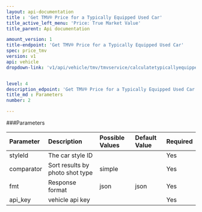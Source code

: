 ```yaml
---
layout: api-documentation
title : 'Get TMV® Price for a Typically Equipped Used Car'
title_active_left_menu: 'Price: True Market Value'
title_parent: Api documentation

amount_version: 1
title-endpoint: 'Get TMV® Price for a Typically Equipped Used Car'
spec: price_tmv
version: v1
api: vehicle
dropdown-link: 'v1/api/vehicle/tmv/tmvservice/calculatetypicallyequippedusedtmv'


level: 4
description_edpoint: 'Get TMV® Price for a Typically Equipped Used Car'
title_md : Parameters
number: 2

---
```


###Parameters

| Parameter  | Description                           | Possible Values   | Default Value | Required |
|:-----------|:--------------------------------------|:----------------- |:------------- |:-------- |
| styleId    | The car style ID			             |  				 |               | Yes      |
| comparator | Sort results by photo shot type       | simple			 |               | Yes      |
| fmt        | Response format                       | json              | json          | Yes      |
| api_key    | vehicle api key                       |                   |               | Yes      |

